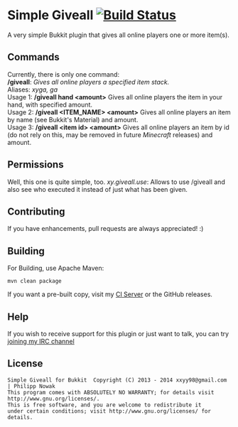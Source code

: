 Simple Giveall [![Build Status](http://ci.nowak-at.net/job/public~Simple%20Giveall/badge/icon)](http://ci.nowak-at.net/job/public~Simple%20Giveall/)
=============

A very simple Bukkit plugin that gives all online players one or more item(s).

Commands
---------
Currently, there is only one command: <br>
__/giveall__: _Gives all online players a specified item stack._<br>
  Aliases: _xyga, ga_<br>
  Usage 1: __/giveall hand &lt;amount&gt;__ Gives all online players the item in your hand, with specified amount.<br>
  Usage 2: __/giveall &lt;ITEM_NAME&gt; &lt;amount&gt;__ Gives all online players an item by name (see Bukkit's Material) and amount. <br>
  Usage 3: __/giveall &lt;item id&gt; &lt;amount&gt;__ Gives all online players an item by id (do not rely on this, may be removed in future _Minecraft_ releases) and amount. <br>

Permissions
------------
Well, this one is quite simple, too.
*xy.giveall.use*: Allows to use /giveall and also see who executed it instead of just what has been given.<br>

Contributing
-------------
If you have enhancements, pull requests are always appreciated! :)

Building
---------
For Building, use Apache Maven:
````
mvn clean package
````
If you want a pre-built copy, visit my [CI Server](http://server.nowak-at.net/jenkins/job/public~Simple%20Giveall/) or the GitHub releases.

Help
------
If you wish to receive support for this plugin or just want to talk, you can try [joining my IRC channel](http://irc.spi.gt/iris/?channels=lit)

License
--------
    Simple Giveall for Bukkit  Copyright (C) 2013 - 2014 xxyy98@gmail.com | Philipp Nowak
    This program comes with ABSOLUTELY NO WARRANTY; for details visit http://www.gnu.org/licenses/.
    This is free software, and you are welcome to redistribute it
    under certain conditions; visit http://www.gnu.org/licenses/ for details.
